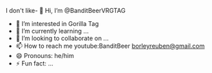 I don't like- 👋 Hi, I’m @BanditBeerVRGTAG
- 👀 I’m interested in Gorilla Tag
- 🌱 I’m currently learning ...
- 💞️ I’m looking to collaborate on ...
- 📫 How to reach me youtube:BanditBeer   borleyreuben@gmail.com
- 😄 Pronouns: he/him
- ⚡ Fun fact: ...

<!---
BanditBeerVRGTAG/BanditBeerVRGTAG is a ✨ special ✨ repository because its `README.md` (this file) appears on your GitHub profile.
You can click the Preview link to take a look at your changes.
--->
